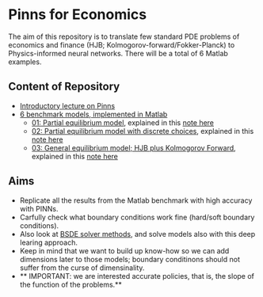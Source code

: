 # Pinns for Economics

The aim of this repository is to translate few standard PDE problems of economics and finance (HJB; Kolmogorov-forward/Fokker-Planck) to Physics-informed neural networks.
There will be a total of 6 Matlab examples.

## Content of Repository

* [Introductory lecture on Pinns](Pinn_lecture)
* [6 benchmark models, implemented in Matlab](matlab_examples)
    - [01: Partial equilibrium model](matlab_example/01_partial_equilibrium_diffusion), explained in this [note here](matlab_example/notes.pdf)
    - [02: Partial equilibrium model with discrete choices](matlab_example/01_partial_equilibrium_diffusion), explained in this [note here](matlab_example/notes.pdf)
    - [03: General equilibrium model; HJB plus Kolmogorov Forward](matlab_example/03_general_equilibrium), explained in this [note here](https://benjaminmoll.com/wp-content/uploads/2020/02/HACT_Numerical_Appendix.pdf)


## Aims

* Replicate all the results from the Matlab benchmark with high accuracy with PINNs.
* Carfully check what boundary conditions work fine (hard/soft boundary conditions).
* Also look at [BSDE solver methods](https://arxiv.org/abs/2505.17032), and solve models also with this deep learing approach.
* Keep in mind that we want to build up know-how so we can add dimensions later to those models; boundary conditinons should not suffer from the curse of dimensinality.
* ** IMPORTANT: we are interested accurate policies, that is, the slope of the function of the problems.** 

    
